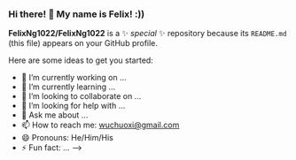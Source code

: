### Hi there! 👋 My name is Felix! :))


**FelixNg1022/FelixNg1022** is a ✨ _special_ ✨ repository because its `README.md` (this file) appears on your GitHub profile.

Here are some ideas to get you started:

- 🔭 I’m currently working on ...
- 🌱 I’m currently learning ...
- 👯 I’m looking to collaborate on ...
- 🤔 I’m looking for help with ...
- 💬 Ask me about ...
- 📫 How to reach me: wuchuoxi@gmail.com
- 😄 Pronouns: He/Him/His
- ⚡ Fun fact: ...
-->

